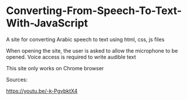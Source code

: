 # Converting-From-Speech-To-Text-With-JavaScript
A site for converting Arabic speech to text using html, css, js files

When opening the site, the user is asked to allow the microphone to be opened. Voice access is required to write audible text

This site only works on Chrome browser

Sources:

https://youtu.be/-k-PgvbktX4
